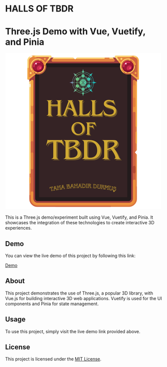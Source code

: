 # HALLS OF TBDR

# Three.js Demo with Vue, Vuetify, and Pinia

![Logo](public/logo.png)

This is a Three.js demo/experiment built using Vue, Vuetify, and Pinia. It showcases the integration of these technologies to create interactive 3D experiences.

## Demo

You can view the live demo of this project by following this link:

[Demo](https://halls-of-tbdr.vercel.app/)

## About

This project demonstrates the use of Three.js, a popular 3D library, with Vue.js for building interactive 3D web applications. Vuetify is used for the UI components and Pinia for state management.

## Usage

To use this project, simply visit the live demo link provided above.

## License

This project is licensed under the [MIT License](LICENSE).

